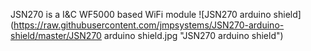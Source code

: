JSN270 is a I&C WF5000 based WiFi module
![JSN270 arduino shield](https://raw.githubusercontent.com/jmpsystems/JSN270-arduino-shield/master/JSN270 arduino shield.jpg "JSN270 arduino shield")
